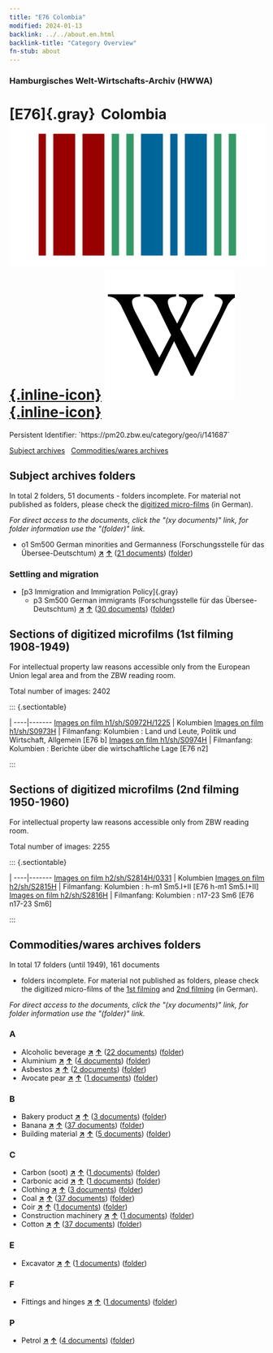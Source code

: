 ```yaml
---
title: "E76 Colombia"
modified: 2024-01-13
backlink: ../../about.en.html
backlink-title: "Category Overview"
fn-stub: about
---
```


### Hamburgisches Welt-Wirtschafts-Archiv (HWWA)

# [E76]{.gray}&#8201; Colombia &#160; [![Wikidata](/images/Wikidata-logo.svg "Wikidata"){.inline-icon}](http://www.wikidata.org/entity/Q739) [![Wikipedia](/images/Wikipedia-W.svg "Wikipedia"){.inline-icon}](https://en.wikipedia.org/wiki/Colombia)

<div class="hint">Persistent Identifier: `https://pm20.zbw.eu/category/geo/i/141687`</div>





[Subject archives](#subject-archives-folders) &#160; [Commodities/wares archives](#commoditieswares-archives-folders)




## Subject archives folders










In total 2 folders, 51 documents - folders incomplete.
For material not published as folders, please check the [digitized micro-films](/film/h1_sh.de.html) (in German).

_For direct access to the documents, click the "(xy documents)" link, for folder information use the "(folder)" link._


  - o1 Sm500 German minorities and Germanness (Forschungsstelle für das Übersee-Deutschtum) [**&nearr;**](../../../subject/i/145911/about.en.html "German minorities and Germanness (Forschungsstelle für das Übersee-Deutschtum) (all over the world)") [**&uarr;**](../../../subject/about.en.html#o1_Sm500 "Subject category system") (<a href="https://pm20.zbw.eu/iiifview/folder/sh/141687,145911" title="about: Colombia : German minorities and Germanness (Forschungsstelle für das Übersee-Deutschtum)" target="_blank">21 documents</a>) ([folder](../../../../folder/sh/1416xx/141687/1459xx/145911/about.en.html))

### Settling and migration

- [p3 Immigration and Immigration Policy]{.gray}
  - p3 Sm500 German immigrants (Forschungsstelle für das Übersee-Deutschtum) [**&nearr;**](../../../subject/i/145921/about.en.html "German immigrants (Forschungsstelle für das Übersee-Deutschtum) (all over the world)") [**&uarr;**](../../../subject/about.en.html#p3_Sm500 "Subject category system") (<a href="https://pm20.zbw.eu/iiifview/folder/sh/141687,145921" title="about: Colombia : German immigrants (Forschungsstelle für das Übersee-Deutschtum)" target="_blank">30 documents</a>) ([folder](../../../../folder/sh/1416xx/141687/1459xx/145921/about.en.html))



<a id="filmsections" />

## Sections of digitized microfilms (1st filming 1908-1949)

<p>For intellectual property law reasons accessible only from the European Union legal area and from the ZBW reading room.</p>



<p>Total number of images: 2402</p>




::: {.sectiontable}

 | 
----|-------
<a class="btn" href="https://pm20.zbw.eu/film/h1/sh/S0972H/1225" rel="nofollow">Images on film h1/sh/S0972H/1225</a> | Kolumbien
<a class="btn" href="https://pm20.zbw.eu/film/h1/sh/S0973H" rel="nofollow">Images on film h1/sh/S0973H</a> | Filmanfang: Kolumbien : Land und Leute, Politik und Wirtschaft, Allgemein [E76 b]
<a class="btn" href="https://pm20.zbw.eu/film/h1/sh/S0974H" rel="nofollow">Images on film h1/sh/S0974H</a> | Filmanfang: Kolumbien : Berichte über die wirtschaftliche Lage [E76 n2]


:::




## Sections of digitized microfilms (2nd filming 1950-1960)

<p>For intellectual property law reasons accessible only from ZBW reading room.</p>



<p>Total number of images: 2255</p>




::: {.sectiontable}

 | 
----|-------
<a class="btn" href="https://pm20.zbw.eu/film/h2/sh/S2814H/0331" rel="nofollow">Images on film h2/sh/S2814H/0331</a> | Kolumbien
<a class="btn" href="https://pm20.zbw.eu/film/h2/sh/S2815H" rel="nofollow">Images on film h2/sh/S2815H</a> | Filmanfang: Kolumbien : h-m1 Sm5.I+II [E76 h-m1 Sm5.I+II]
<a class="btn" href="https://pm20.zbw.eu/film/h2/sh/S2816H" rel="nofollow">Images on film h2/sh/S2816H</a> | Filmanfang: Kolumbien : n17-23 Sm6 [E76 n17-23 Sm6]


:::














## Commodities/wares archives folders











In total 17 folders (until 1949), 161 documents
- folders incomplete.  For material not published as folders, please check the
digitized micro-films of the [1st filming](/film/h1_wa.de.html) and [2nd
filming](/film/h2_wa.de.html) (in German).

_For direct access to the documents, click the "(xy documents)" link, for folder information use the "(folder)" link._



### A

- Alcoholic beverage [**&nearr;**](../../../ware/i/141966/about.en.html "Alcoholic beverage (xXX all over the world)") [**&uarr;**](../../../ware/about.en.html#PID20.02-Sp "Ware category system") (<a href="https://pm20.zbw.eu/iiifview/folder/wa/141966,141687" title="about: Alcoholic beverage : Colombia" target="_blank">22 documents</a>) ([folder](../../../../folder/wa/1419xx/141966/1416xx/141687/about.en.html))
- Aluminium [**&nearr;**](../../../ware/i/141969/about.en.html "Aluminium (xXX all over the world)") [**&uarr;**](../../../ware/about.en.html#PID07.01-Lm01 "Ware category system") (<a href="https://pm20.zbw.eu/iiifview/folder/wa/141969,141687" title="about: Aluminium : Colombia" target="_blank">4 documents</a>) ([folder](../../../../folder/wa/1419xx/141969/1416xx/141687/about.en.html))
- Asbestos [**&nearr;**](../../../ware/i/142014/about.en.html "Asbestos (xXX all over the world)") [**&uarr;**](../../../ware/about.en.html#PID23-As "Ware category system") (<a href="https://pm20.zbw.eu/iiifview/folder/wa/142014,141687" title="about: Asbestos : Colombia" target="_blank">2 documents</a>) ([folder](../../../../folder/wa/1420xx/142014/1416xx/141687/about.en.html))
- Avocate pear [**&nearr;**](../../../ware/i/142021/about.en.html "Avocate pear (xXX all over the world)") [**&uarr;**](../../../ware/about.en.html#PLW04-Ob02 "Ware category system") (<a href="https://pm20.zbw.eu/iiifview/folder/wa/142021,141687" title="about: Avocate pear : Colombia" target="_blank">1 documents</a>) ([folder](../../../../folder/wa/1420xx/142021/1416xx/141687/about.en.html))

### B

- Bakery product [**&nearr;**](../../../ware/i/142026/about.en.html "Bakery product (xXX all over the world)") [**&uarr;**](../../../ware/about.en.html#PID20-Ba "Ware category system") (<a href="https://pm20.zbw.eu/iiifview/folder/wa/142026,141687" title="about: Bakery product : Colombia" target="_blank">3 documents</a>) ([folder](../../../../folder/wa/1420xx/142026/1416xx/141687/about.en.html))
- Banana [**&nearr;**](../../../ware/i/142038/about.en.html "Banana (xXX all over the world)") [**&uarr;**](../../../ware/about.en.html#PLW04-Bn "Ware category system") (<a href="https://pm20.zbw.eu/iiifview/folder/wa/142038,141687" title="about: Banana : Colombia" target="_blank">37 documents</a>) ([folder](../../../../folder/wa/1420xx/142038/1416xx/141687/about.en.html))
- Building material [**&nearr;**](../../../ware/i/142086/about.en.html "Building material (xXX all over the world)") [**&uarr;**](../../../ware/about.en.html#PID22-Bs "Ware category system") (<a href="https://pm20.zbw.eu/iiifview/folder/wa/142086,141687" title="about: Building material : Colombia" target="_blank">5 documents</a>) ([folder](../../../../folder/wa/1420xx/142086/1416xx/141687/about.en.html))

### C

- Carbon (soot) [**&nearr;**](../../../ware/i/143123/about.en.html "Carbon (soot) (xXX all over the world)") [**&uarr;**](../../../ware/about.en.html#PRB02.01-Ru "Ware category system") (<a href="https://pm20.zbw.eu/iiifview/folder/wa/143123,141687" title="about: Carbon (soot) : Colombia" target="_blank">1 documents</a>) ([folder](../../../../folder/wa/1431xx/143123/1416xx/141687/about.en.html))
- Carbonic acid [**&nearr;**](../../../ware/i/143122/about.en.html "Carbonic acid (xXX all over the world)") [**&uarr;**](../../../ware/about.en.html#PID13-Sc06 "Ware category system") (<a href="https://pm20.zbw.eu/iiifview/folder/wa/143122,141687" title="about: Carbonic acid : Colombia" target="_blank">1 documents</a>) ([folder](../../../../folder/wa/1431xx/143122/1416xx/141687/about.en.html))
- Clothing [**&nearr;**](../../../ware/i/142106/about.en.html "Clothing (xXX all over the world)") [**&uarr;**](../../../ware/about.en.html#PID19-Bk "Ware category system") (<a href="https://pm20.zbw.eu/iiifview/folder/wa/142106,141687" title="about: Clothing : Colombia" target="_blank">3 documents</a>) ([folder](../../../../folder/wa/1421xx/142106/1416xx/141687/about.en.html))
- Coal [**&nearr;**](../../../ware/i/143120/about.en.html "Coal (xXX all over the world)") [**&uarr;**](../../../ware/about.en.html#PRB02.01 "Ware category system") (<a href="https://pm20.zbw.eu/iiifview/folder/wa/143120,141687" title="about: Coal : Colombia" target="_blank">37 documents</a>) ([folder](../../../../folder/wa/1431xx/143120/1416xx/141687/about.en.html))
- Coir [**&nearr;**](../../../ware/i/143125/about.en.html "Coir (xXX all over the world)") [**&uarr;**](../../../ware/about.en.html#PID19-Nf11 "Ware category system") (<a href="https://pm20.zbw.eu/iiifview/folder/wa/143125,141687" title="about: Coir : Colombia" target="_blank">1 documents</a>) ([folder](../../../../folder/wa/1431xx/143125/1416xx/141687/about.en.html))
- Construction machinery [**&nearr;**](../../../ware/i/142084/about.en.html "Construction machinery (xXX all over the world)") [**&uarr;**](../../../ware/about.en.html#PID08-Ba "Ware category system") (<a href="https://pm20.zbw.eu/iiifview/folder/wa/142084,141687" title="about: Construction machinery : Colombia" target="_blank">1 documents</a>) ([folder](../../../../folder/wa/1420xx/142084/1416xx/141687/about.en.html))
- Cotton [**&nearr;**](../../../ware/i/142089/about.en.html "Cotton (xXX all over the world)") [**&uarr;**](../../../ware/about.en.html#PLW04-Bw "Ware category system") (<a href="https://pm20.zbw.eu/iiifview/folder/wa/142089,141687" title="about: Cotton : Colombia" target="_blank">37 documents</a>) ([folder](../../../../folder/wa/1420xx/142089/1416xx/141687/about.en.html))

### E

- Excavator [**&nearr;**](../../../ware/i/142028/about.en.html "Excavator (xXX all over the world)") [**&uarr;**](../../../ware/about.en.html#PID09.02-Nf01 "Ware category system") (<a href="https://pm20.zbw.eu/iiifview/folder/wa/142028,141687" title="about: Excavator : Colombia" target="_blank">1 documents</a>) ([folder](../../../../folder/wa/1420xx/142028/1416xx/141687/about.en.html))

### F

- Fittings and hinges [**&nearr;**](../../../ware/i/142113/about.en.html "Fittings and hinges (xXX all over the world)") [**&uarr;**](../../../ware/about.en.html#PID07.03-01 "Ware category system") (<a href="https://pm20.zbw.eu/iiifview/folder/wa/142113,141687" title="about: Fittings and hinges : Colombia" target="_blank">1 documents</a>) ([folder](../../../../folder/wa/1421xx/142113/1416xx/141687/about.en.html))

### P

- Petrol [**&nearr;**](../../../ware/i/142108/about.en.html "Petrol (xXX all over the world)") [**&uarr;**](../../../ware/about.en.html#PID13.02-Ks02 "Ware category system") (<a href="https://pm20.zbw.eu/iiifview/folder/wa/142108,141687" title="about: Petrol : Colombia" target="_blank">4 documents</a>) ([folder](../../../../folder/wa/1421xx/142108/1416xx/141687/about.en.html))




